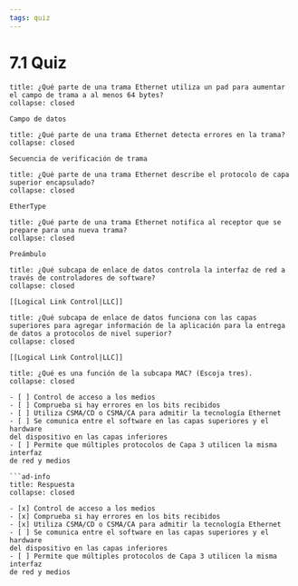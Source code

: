 ```yaml
---
tags: quiz
---
```

# 7.1 Quiz

```ad-question
title: ¿Qué parte de una trama Ethernet utiliza un pad para aumentar el campo de trama a al menos 64 bytes?
collapse: closed

Campo de datos

```

```ad-question
title: ¿Qué parte de una trama Ethernet detecta errores en la trama?
collapse: closed

Secuencia de verificación de trama

```

```ad-question
title: ¿Qué parte de una trama Ethernet describe el protocolo de capa superior encapsulado?
collapse: closed

EtherType

```

```ad-question
title: ¿Qué parte de una trama Ethernet notifica al receptor que se prepare para una nueva trama?
collapse: closed

Preámbulo

```

```ad-question
title: ¿Qué subcapa de enlace de datos controla la interfaz de red a través de controladores de software?
collapse: closed

[[Logical Link Control|LLC]]

```

```ad-question
title: ¿Qué subcapa de enlace de datos funciona con las capas superiores para agregar información de la aplicación para la entrega de datos a protocolos de nivel superior?
collapse: closed

[[Logical Link Control|LLC]]

```

```ad-question
title: ¿Qué es una función de la subcapa MAC? (Escoja tres).
collapse: closed

- [ ] Control de acceso a los medios
- [ ] Comprueba si hay errores en los bits recibidos
- [ ] Utiliza CSMA/CD o CSMA/CA para admitir la tecnología Ethernet
- [ ] Se comunica entre el software en las capas superiores y el hardware
del dispositivo en las capas inferiores
- [ ] Permite que múltiples protocolos de Capa 3 utilicen la misma interfaz
de red y medios

```ad-info
title: Respuesta
collapse: closed

- [x] Control de acceso a los medios
- [x] Comprueba si hay errores en los bits recibidos
- [x] Utiliza CSMA/CD o CSMA/CA para admitir la tecnología Ethernet
- [ ] Se comunica entre el software en las capas superiores y el hardware
del dispositivo en las capas inferiores
- [ ] Permite que múltiples protocolos de Capa 3 utilicen la misma interfaz
de red y medios

```
